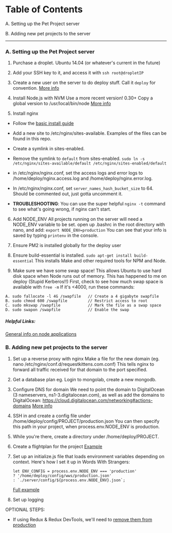 Table of Contents
=================

A. Setting up the Pet Project server

B. Adding new pet projects to the server


----------------

### A. Setting up the Pet Project server

  1) Purchase a droplet. Ubuntu 14.04 (or whatever's current in the future)

  2) Add your SSH key to it, and access it with `ssh root@dropletIP`

  3) Create a new user on the server to do deploy stuff.
      Call it `deploy` for convention.
      [More info](https://www.digitalocean.com/community/tutorials/initial-server-setup-with-ubuntu-14-04)

  4) Install Node.js with NVM
      Use a more recent version! 0.30+
      Copy a global version to /usr/local/bin/node
      [More info](https://www.digitalocean.com/community/tutorials/how-to-install-node-js-with-nvm-node-version-manager-on-a-vps)

  5) Install nginx
  - Follow the [basic install guide](https://www.digitalocean.com/community/tutorials/how-to-install-nginx-on-ubuntu-12-04-lts-precise-pangolin)
  - Add a new site to /etc/nginx/sites-available. Examples of the files can be
  found in this repo.
  - Create a symlink in sites-enabled.
  - Remove the symlink to `default` from sites-enabled.
  `sudo ln -s /etc/nginx/sites-available/default /etc/nginx/sites-enabled/default`
  - in /etc/nginx/nginx.conf, set the access logs and error logs to
  /home/deploy/nginx.access.log and /home/deploy/nginx.error.log.
  - In /etc/nginx/nginx.conf, set `server_names_hash_bucket_size` to 64.
  Should be commented out, just gotta uncomment it.

  - **TROUBLESHOOTING**: You can use the super helpful `nginx -t` command to see what's going wrong, if nginx can't start.


  6) Add NODE_ENV
      All projects running on the server will need a NODE_ENV variable to be set.
      open up .bashrc in the root directory with nano, and add:
      `export NODE_ENV=production`
      You can see that your info is saved by typing `printenv` in the console.

  7) Ensure PM2 is installed globally for the deploy user

  8) Ensure build-essential is installed.
      `sudo apt-get install build-essential`
      This installs Make and other required tools for NPM and Node.

  9) Make sure we have some swap space!
      This allows Ubuntu to use hard disk space when Node runs out of memory.
      This has happened to me on deploy (Stupid Kerberos!!)
      First, check to see how much swap space is available with `free -m`
      If it's <4000, run these commands:

    A. sudo fallocate -l 4G /swapfile   // Create a 4 gigabyte swapfile
    B. sudo chmod 600 /swapfile         // Restrict access to root
    C. sudo mkswap /swapfile            // Mark the file as a swap space
    D. sudo swapon /swapfile            // Enable the swap

  ##### Helpful Links:
  [General info on node applications](https://www.digitalocean.com/community/tutorials/how-to-set-up-a-node-js-application-for-production-on-ubuntu-14-04)





### B. Adding new pet projects to the server

  1) Set up a reverse proxy with nginx
      Make a file for the new domain (eg. nano /etc/nginx/conf.d/requestkittens.com.conf)
      This tells nginx to forward all traffic received for that domain to
      the port specified.

  2) Get a database plan
      eg. Login to mongolab, create a new mongodb.

  3) Configure DNS for domain
      We need to point the domain to DigitalOcean (3 nameservers,
      ns1-3.digitalocean.com), as well as add the domains to DigitalOcean:
      https://cloud.digitalocean.com/networking#actions-domains
      [More info](https://www.digitalocean.com/community/tutorials/how-to-set-up-a-host-name-with-digitalocean)

  4) SSH in and create a config file under /home/deploy/config/PROJECT/production.json
      You can then specify this path in your project,
      when process.env.NODE_ENV is production.

  5) While you're there, create a directory under /home/deploy/PROJECT.

  4) Create a flightplan for the project
      [Example](https://github.com/joshwcomeau/words-with-strangers-redux/blob/master/flightplan.js)

  5) Set up an initialize.js file that loads environment variables depending on context.
      Here's how I set it up in Words With Strangers:
      ```
      let ENV_CONFIG = process.env.NODE_ENV === 'production'
      ? '/home/deploy/config/wws/production.json'
      : `./server/config/${process.env.NODE_ENV}.json`;
      ```
      [Full example](https://github.com/joshwcomeau/words-with-strangers-redux/blob/master/server/initialize.js)

  6) Set up logging

  OPTIONAL STEPS:

  - If using Redux & Redux DevTools, we'll need to [remove them from production](https://github.com/gaearon/redux-devtools)
